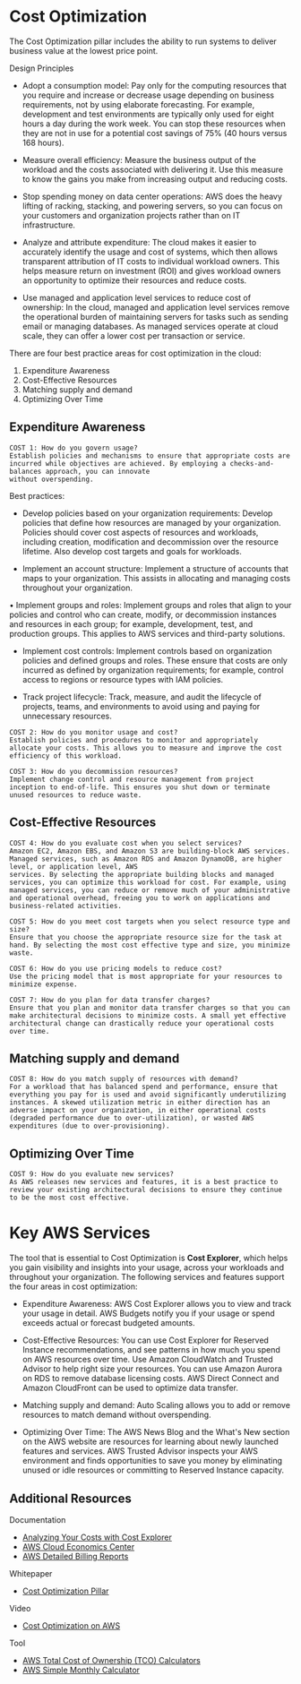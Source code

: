 # Cost Optimization

The Cost Optimization pillar includes the ability to run systems to deliver business value at the lowest price point.

Design Principles

- Adopt a consumption model: Pay only for the computing resources that you require and increase or decrease usage depending on business requirements, not by
using elaborate forecasting. For example, development and test environments are typically only used for eight hours a day during the work week. You can stop these
resources when they are not in use for a potential cost savings of 75% (40 hours versus 168 hours).

- Measure overall efficiency: Measure the business output of the workload and the costs associated with delivering it. Use this measure to know the gains you make
from increasing output and reducing costs.

- Stop spending money on data center operations: AWS does the heavy lifting of racking, stacking, and powering servers, so you can focus on your customers and
organization projects rather than on IT infrastructure.

- Analyze and attribute expenditure: The cloud makes it easier to accurately identify the usage and cost of systems, which then allows transparent attribution of IT costs
to individual workload owners. This helps measure return on investment (ROI) and gives workload owners an opportunity to optimize their resources and reduce costs.

- Use managed and application level services to reduce cost of ownership: In the cloud, managed and application level services remove the operational burden of
maintaining servers for tasks such as sending email or managing databases. As managed services operate at cloud scale, they can offer a lower cost per transaction
or service.

There are four best practice areas for cost optimization in the cloud:

1. Expenditure Awareness
2. Cost-Effective Resources
3. Matching supply and demand
4. Optimizing Over Time

## Expenditure Awareness


```
COST 1: How do you govern usage?
Establish policies and mechanisms to ensure that appropriate costs are incurred while objectives are achieved. By employing a checks-and-balances approach, you can innovate
without overspending.
```

Best practices:
- Develop policies based on your organization requirements: Develop policies that define how resources are managed by your organization. Policies should cover cost aspects of
resources and workloads, including creation, modification and decommission over the resource lifetime. Also develop cost targets and goals for workloads.

- Implement an account structure: Implement a structure of accounts that maps to your organization. This assists in allocating and managing costs throughout your organization.

• Implement groups and roles: Implement groups and roles that align to your policies and control who can create, modify, or decommission instances and resources in each group; for example, development, test, and production groups. This applies to AWS services and third-party solutions.

- Implement cost controls: Implement controls based on organization policies and defined groups and roles. These ensure that costs are only incurred as defined by organization
requirements; for example, control access to regions or resource types with IAM policies.

- Track project lifecycle: Track, measure, and audit the lifecycle of projects, teams, and environments to avoid using and paying for unnecessary resources.



```
COST 2: How do you monitor usage and cost?
Establish policies and procedures to monitor and appropriately allocate your costs. This allows you to measure and improve the cost efficiency of this workload.
```

```
COST 3: How do you decommission resources?
Implement change control and resource management from project inception to end-of-life. This ensures you shut down or terminate unused resources to reduce waste.
```

## Cost-Effective Resources

```
COST 4: How do you evaluate cost when you select services?
Amazon EC2, Amazon EBS, and Amazon S3 are building-block AWS services. Managed services, such as Amazon RDS and Amazon DynamoDB, are higher level, or application level, AWS
services. By selecting the appropriate building blocks and managed services, you can optimize this workload for cost. For example, using managed services, you can reduce or remove much of your administrative and operational overhead, freeing you to work on applications and business-related activities.

COST 5: How do you meet cost targets when you select resource type and size?
Ensure that you choose the appropriate resource size for the task at hand. By selecting the most cost effective type and size, you minimize waste.

COST 6: How do you use pricing models to reduce cost?
Use the pricing model that is most appropriate for your resources to minimize expense.

COST 7: How do you plan for data transfer charges?
Ensure that you plan and monitor data transfer charges so that you can make architectural decisions to minimize costs. A small yet effective architectural change can drastically reduce your operational costs over time.
```

## Matching supply and demand

```
COST 8: How do you match supply of resources with demand?
For a workload that has balanced spend and performance, ensure that everything you pay for is used and avoid significantly underutilizing instances. A skewed utilization metric in either direction has an adverse impact on your organization, in either operational costs (degraded performance due to over-utilization), or wasted AWS expenditures (due to over-provisioning).
```

## Optimizing Over Time

```
COST 9: How do you evaluate new services?
As AWS releases new services and features, it is a best practice to review your existing architectural decisions to ensure they continue to be the most cost effective.
```

# Key AWS Services

The tool that is essential to Cost Optimization is **Cost Explorer**, which helps you gain visibility and insights into your usage, across your workloads and throughout
your organization. The following services and features support the four areas in cost optimization:

- Expenditure Awareness: AWS Cost Explorer allows you to view and track your usage in detail. AWS Budgets notify you if your usage or spend exceeds actual or
forecast budgeted amounts.

- Cost-Effective Resources: You can use Cost Explorer for Reserved Instance recommendations, and see patterns in how much you spend on AWS resources over time. Use Amazon CloudWatch and Trusted Advisor to help right size your resources. You can use Amazon Aurora on RDS to remove database licensing costs. AWS Direct Connect and Amazon CloudFront can be used to optimize data transfer.

- Matching supply and demand: Auto Scaling allows you to add or remove resources to match demand without overspending.

- Optimizing Over Time: The AWS News Blog and the What's New section on the AWS website are resources for learning about newly launched features and services.
AWS Trusted Advisor inspects your AWS environment and finds opportunities to save you money by eliminating unused or idle resources or committing to Reserved
Instance capacity.


## Additional Resources

Documentation
- [Analyzing Your Costs with Cost Explorer](http://docs.aws.amazon.com/awsaccountbilling/latest/aboutv2/cost-explorer-what-is.html)
- [AWS Cloud Economics Center](https://aws.amazon.com/economics/)
- [AWS Detailed Billing Reports](https://docs.aws.amazon.com/awsaccountbilling/latest/aboutv2/billing-reports-costusage.html)

Whitepaper
- [Cost Optimization Pillar](https://d0.awsstatic.com/whitepapers/architecture/AWS-Cost-Optimization-Pillar.pdf)

Video
- [Cost Optimization on AWS](https://www.youtube.com/watch?v=XQFweGjK_-o)

Tool
- [AWS Total Cost of Ownership (TCO) Calculators](http://aws.amazon.com/tco-calculator)
- [AWS Simple Monthly Calculator](http://calculator.s3.amazonaws.com/index.html)